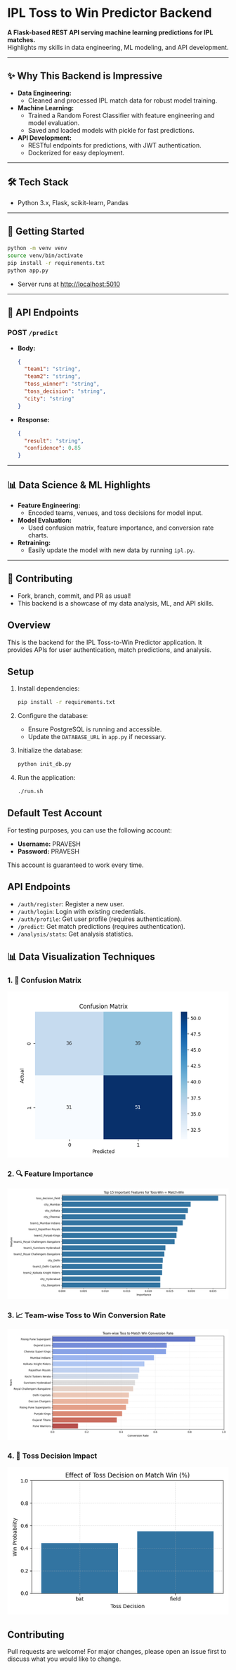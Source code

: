 # IPL Toss to Win Predictor Backend

**A Flask-based REST API serving machine learning predictions for IPL matches.**  
Highlights my skills in data engineering, ML modeling, and API development.

---

## ✨ Why This Backend is Impressive

- **Data Engineering:**  
  - Cleaned and processed IPL match data for robust model training.
- **Machine Learning:**  
  - Trained a Random Forest Classifier with feature engineering and model evaluation.
  - Saved and loaded models with pickle for fast predictions.
- **API Development:**  
  - RESTful endpoints for predictions, with JWT authentication.
  - Dockerized for easy deployment.

---

## 🛠️ Tech Stack

- Python 3.x, Flask, scikit-learn, Pandas

---

## 🚀 Getting Started

```bash
python -m venv venv
source venv/bin/activate
pip install -r requirements.txt
python app.py
```
- Server runs at [http://localhost:5010](http://localhost:5010)

---

## 🧩 API Endpoints

### POST `/predict`
- **Body:**
  ```json
  {
    "team1": "string",
    "team2": "string",
    "toss_winner": "string",
    "toss_decision": "string",
    "city": "string"
  }
  ```
- **Response:**
  ```json
  {
    "result": "string",
    "confidence": 0.85
  }
  ```

---

## 📊 Data Science & ML Highlights

- **Feature Engineering:**  
  - Encoded teams, venues, and toss decisions for model input.
- **Model Evaluation:**  
  - Used confusion matrix, feature importance, and conversion rate charts.
- **Retraining:**  
  - Easily update the model with new data by running `ipl.py`.

---

## 🤝 Contributing

- Fork, branch, commit, and PR as usual!
- This backend is a showcase of my data analysis, ML, and API skills.

## Overview
This is the backend for the IPL Toss-to-Win Predictor application. It provides APIs for user authentication, match predictions, and analysis.

## Setup
1. Install dependencies:
   ```bash
   pip install -r requirements.txt
   ```

2. Configure the database:
   - Ensure PostgreSQL is running and accessible.
   - Update the `DATABASE_URL` in `app.py` if necessary.

3. Initialize the database:
   ```bash
   python init_db.py
   ```

4. Run the application:
   ```bash
   ./run.sh
   ```

## Default Test Account
For testing purposes, you can use the following account:

- **Username:** PRAVESH  
- **Password:** PRAVESH

This account is guaranteed to work every time.

## API Endpoints
- `/auth/register`: Register a new user.
- `/auth/login`: Login with existing credentials.
- `/auth/profile`: Get user profile (requires authentication).
- `/predict`: Get match predictions (requires authentication).
- `/analysis/stats`: Get analysis statistics.

## 📊 Data Visualization Techniques

### 1. 🎯 Confusion Matrix
![Confusion Matrix](images/confusion_matrix.png)

### 2. 🔍 Feature Importance
![Feature Importance](images/feature_importance.png)

### 3. 📈 Team-wise Toss to Win Conversion Rate
![Conversion Rate](images/conversion_rate.png)

### 4. 🧠 Toss Decision Impact
![Toss Win Probability](images/toss_win_probability.png)

## Contributing
Pull requests are welcome! For major changes, please open an issue first to discuss what you would like to change.
